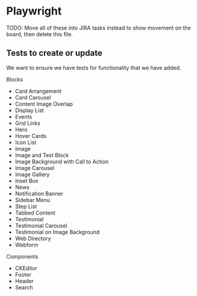 # Playwright

TODO: Move all of these into JIRA tasks instead to show movement on the board, then delete this file.

## Tests to create or update

We want to ensure we have tests for functionality that we have added.

Blocks

- Card Arrangement
- Card Carousel
- Content Image Overlap
- Display List
- Events
- Grid Links
- Hero
- Hover Cards
- Icon List
- Image
- Image and Text Block
- Image Background with Call to Action
- Image Carousel
- Image Gallery
- Inset Box
- News
- Notification Banner
- Sidebar Menu
- Step List
- Tabbed Content
- Testimonial
- Testimonial Carousel
- Testimonial on Image Background
- Web Directory
- Webform

Components

- CKEditor
- Footer
- Header
- Search

